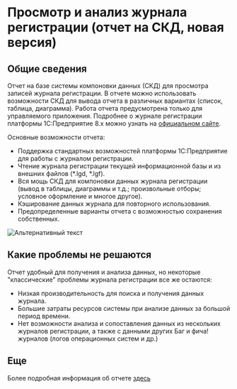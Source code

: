 # Просмотр и анализ журнала регистрации (отчет на СКД, новая версия)

## Общие сведения

Отчет на базе системы компоновки данных (СКД) для просмотра записей журнала регистрации. В отчете можно использовать возможности СКД для вывода отчета в различных вариантах (список, таблица, диаграмма). Работа отчета предусмотрена только для управляемого приложения. Подробнее о журнале регистрации платформы 1С:Предприятие 8.x можно узнать на [официальном сайте](http://v8.1c.ru/overview/Term_000000292.htm).

Основные возможности отчета:
- Поддержка стандартных возможностей платформы 1С:Предприятие для работы с журналом регистрации.
- Чтение журнала регистрации текущей информационной базы и из внешних файлов (*.lgd, *.lgf).
- Вся мощь СКД для компоновки данных журнала регистрации (вывод в таблицы, диаграммы и т.д.; произвольные отборы; условное оформление и многое другое).
- Кэширование данных журнала для повторного использования.
- Предопределенные варианты отчета с возможностью сохранения собственных.

![Альтернативный текст](http://www.develplatform.ru/media/2f4089a7-1ef7-4ae5-af59-1b0848c41dba/Ks5R5w/DevelPlatform/OneC/Development/ReportsAndTreatments/%D0%9E%D1%82%D1%87%D0%B5%D1%82%D1%8B/%D0%9F%D1%80%D0%BE%D1%81%D0%BC%D0%BE%D1%82%D1%80%20%D0%B8%20%D0%B0%D0%BD%D0%B0%D0%BB%D0%B8%D0%B7%20%D0%B6%D1%83%D1%80%D0%BD%D0%B0%D0%BB%D0%B0%20%D1%80%D0%B5%D0%B3%D0%B8%D1%81%D1%82%D1%80%D0%B0%D1%86%D0%B8%D0%B8/%D0%9D%D0%BE%D0%B2%D0%B0%D1%8F%20%D0%B2%D0%B5%D1%80%D1%81%D0%B8%D1%8F/EventLogAnalyzerLogo.gif)

## Какие проблемы не решаются 

Отчет удобный для получения и анализа данных, но некоторые "классические" проблемы журнала регистрации все же остаются:
- Низкая производительность для поиска и получения данных журнала.
- Большие затраты ресурсов системы при анализе данных за большой период времени.
- Нет возможности анализа и сопоставления данных из нескольких журналов регистрации, а также с данными других Баг и фича!журналов (логов операционных систем и др.)

## Еще

Более подробная информация об отчете [здесь](http://www.develplatform.ru/OneC/Development/ReportsAndTreatments/RegistrtionJournal "Информация об отчете на моем сайте")
